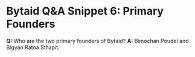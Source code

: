 # Bytaid Q&A Snippet 6: Primary Founders
**Q:** Who are the two primary founders of Bytaid?
**A:** Bimochan Poudel and Bigyan Ratna Sthapit.